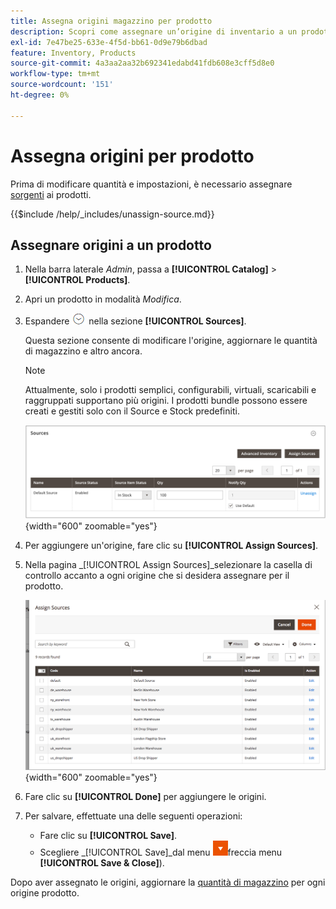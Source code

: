 ```yaml
---
title: Assegna origini magazzino per prodotto
description: Scopri come assegnare un’origine di inventario a un prodotto.
exl-id: 7e47be25-633e-4f5d-bb61-0d9e79b6dbad
feature: Inventory, Products
source-git-commit: 4a3aa2aa32b692341edabd41fdb608e3cff5d8e0
workflow-type: tm+mt
source-wordcount: '151'
ht-degree: 0%

---
```


# Assegna origini per prodotto

Prima di modificare quantità e impostazioni, è necessario assegnare [sorgenti](sources-manage.md) ai prodotti.

{{$include /help/_includes/unassign-source.md}}

## Assegnare origini a un prodotto

1. Nella barra laterale _Admin_, passa a **[!UICONTROL Catalog]** > **[!UICONTROL Products]**.

1. Apri un prodotto in modalità _Modifica_.

1. Espandere ![Il selettore di espansione](../assets/icon-display-expand.png) nella sezione **[!UICONTROL Sources]**.

   Questa sezione consente di modificare l&#39;origine, aggiornare le quantità di magazzino e altro ancora.

   >[!NOTE]
   >
   >Attualmente, solo i prodotti semplici, configurabili, virtuali, scaricabili e raggruppati supportano più origini. I prodotti bundle possono essere creati e gestiti solo con il Source e Stock predefiniti.

   ![Sezione origini prodotto](assets/inventory-product-sources-before.png){width="600" zoomable="yes"}

1. Per aggiungere un&#39;origine, fare clic su **[!UICONTROL Assign Sources]**.

1. Nella pagina _[!UICONTROL Assign Sources]_selezionare la casella di controllo accanto a ogni origine che si desidera assegnare per il prodotto.

   ![Prodotto - Assegna origini](assets/inventory-product-assign-sources.png){width="600" zoomable="yes"}

1. Fare clic su **[!UICONTROL Done]** per aggiungere le origini.

1. Per salvare, effettuate una delle seguenti operazioni:

   - Fare clic su **[!UICONTROL Save]**.
   - Scegliere _[!UICONTROL Save]_dal menu ![ (](../assets/icon-menu-down-arrow-red.png)freccia menu **[!UICONTROL Save & Close]**).

Dopo aver assegnato le origini, aggiornare la [quantità di magazzino](quantities-assign-per-product.md) per ogni origine prodotto.

<!-- Last updated from includes: 2022-08-30 15:36:09 -->
